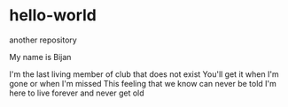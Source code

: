 # hello-world
another repository 

My name is Bijan

I'm the last living member of club that does not exist
You'll get it when I'm gone or when I'm missed
This feeling that we know can never be told
I'm here to live forever and never get old
